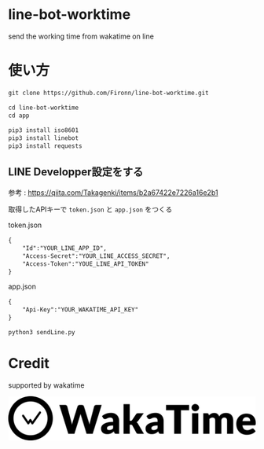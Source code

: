 # line-bot-worktime
send the working time from wakatime on line

# 使い方

```
git clone https://github.com/Fironn/line-bot-worktime.git
```

```
cd line-bot-worktime
cd app
```

```
pip3 install iso8601
pip3 install linebot
pip3 install requests
```

## LINE Developper設定をする
参考 :  <https://qiita.com/Takagenki/items/b2a67422e7226a16e2b1>


取得したAPIキーで `token.json` と `app.json` をつくる

token.json
```
{
    "Id":"YOUR_LINE_APP_ID",
    "Access-Secret":"YOUR_LINE_ACCESS_SECRET",
    "Access-Token":"YOUE_LINE_API_TOKEN"
}
```

app.json
```
{
    "Api-Key":"YOUR_WAKATIME_API_KEY"
}
```

```
python3 sendLine.py
```


# Credit

supported by wakatime

[<img src="app/Logo + Text Horizontal.png">](https://wakatime.com/)